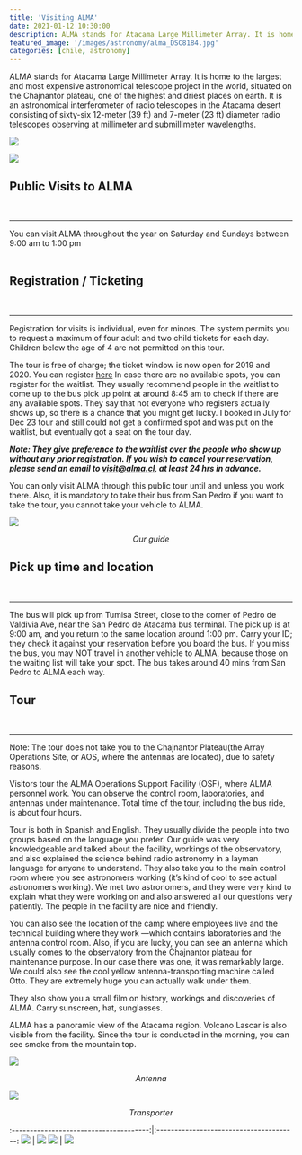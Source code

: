 ```yaml
---
title: 'Visiting ALMA'
date: 2021-01-12 10:30:00
description: ALMA stands for Atacama Large Millimeter Array. It is home to the largest and most expensive astronomical telescope project in the world, situated on the Chajnantor plateau, one of the highest and driest places on earth. It is an astronomical interferometer of radio telescopes in the Atacama desert consisting of sixty-six 12-meter (39 ft) and 7-meter (23 ft) diameter radio telescopes observing at millimeter and submillimeter wavelengths.
featured_image: '/images/astronomy/alma_DSC8184.jpg'
categories: [chile, astronomy]
---
```


ALMA stands for Atacama Large Millimeter Array. It is home to the largest and most expensive astronomical telescope project in the world, situated on the Chajnantor plateau, one of the highest and driest places on earth. It is an astronomical interferometer of radio telescopes in the Atacama desert consisting of sixty-six 12-meter (39 ft) and 7-meter (23 ft) diameter radio telescopes observing at millimeter and submillimeter wavelengths.

![](/images/astronomy/alma_DSC8155.jpg)

![](/images/astronomy/alma_DSC8184.jpg)

## Public Visits to ALMA
<br>
<hr>
You can visit ALMA throughout the year on Saturday and Sundays between 9:00 am to 1:00 pm
<br><br>


## Registration / Ticketing
<br>
<hr>
Registration for visits is individual, even for minors. The system permits you to request a maximum of four adult and two child tickets for each day.  Children below the age of 4 are not permitted on this tour.

The tour is free of charge; the ticket window is now open for 2019 and 2020. You can register [here](https://welcu.com/alma/visit-2019)
In case there are no available spots, you can register for the waitlist. They usually recommend people in the waitlist to come up to the bus pick up point at around 8:45 am to check if there are any available spots. They say that not everyone who registers actually shows up, so there is a chance that you might get lucky. I booked in July for Dec 23 tour and still could not get a confirmed spot and was put on the waitlist, but eventually got a seat on the tour day.

***Note: They give preference to the waitlist over the people who show up without any prior registration.
If you wish to cancel your reservation, please send an email to visit@alma.cl, at least 24 hrs in advance.***

You can only visit ALMA through this public tour until and unless you work there. Also, it is mandatory to take their bus from San Pedro if you want to take the tour, you cannot take your vehicle to ALMA.

![](/images/astronomy/alma_DSC8163.jpg)
*<center class="image-caption">Our guide</center>*


## Pick up time and location
<br>
<hr>
The bus will pick up from Tumisa Street, close to the corner of Pedro de Valdivia Ave, near the San Pedro de Atacama bus terminal. The pick up is at 9:00 am, and you return to the same location around 1:00 pm. Carry your ID; they check it against your reservation before you board the bus.
If you miss the bus, you may NOT travel in another vehicle to ALMA, because those on the waiting list will take your spot.
The bus takes around 40 mins from San Pedro to ALMA each way.

## Tour
<br>
<hr>
Note: The tour does not take you to the Chajnantor Plateau(the Array Operations Site, or AOS, where the antennas are located), due to safety reasons.

Visitors tour the ALMA Operations Support Facility (OSF), where ALMA personnel work. You can observe the control room, laboratories, and antennas under maintenance. Total time of the tour, including the bus ride, is about four hours.

Tour is both in Spanish and English. They usually divide the people into two groups based on the language you prefer. Our guide was very knowledgeable and talked about the facility, workings of the observatory, and also explained the science behind radio astronomy in a layman language for anyone to understand. They also take you to the main control room where you see astronomers working (it’s kind of cool to see actual astronomers working).  We met two astronomers, and they were very kind to explain what they were working on and also answered all our questions very patiently. The people in the facility are nice and friendly.

You can also see the location of the camp where employees live and the technical building where they work —which contains laboratories and the antenna control room. Also, if you are lucky, you can see an antenna which usually comes to the observatory from the Chajnantor plateau for maintenance purpose. In our case there was one, it was remarkably large. We could also see the cool yellow antenna-transporting machine called Otto. They are extremely huge you can actually walk under them.

They also show you a small film on history, workings and discoveries of ALMA.
Carry sunscreen, hat, sunglasses.

ALMA has a panoramic view of the Atacama region. Volcano Lascar is also visible from the facility. Since the tour is conducted in the morning, you can see smoke from the mountain top.


![](/images/astronomy/alma_DSC8183.jpg)
*<center class="image-caption">Antenna</center>*

![](/images/astronomy/alma_DSC8198.jpg)
*<center class="image-caption">Transporter</center>*


:--------------------------------------:|:---------------------------------------:
![](/images/astronomy/alma_DSC8180.jpg) |  ![](/images/astronomy/alma_DSC8175.jpg)
![](/images/astronomy/alma_DSC8167.jpg) |  ![](/images/astronomy/alma_DSC8173.jpg)

